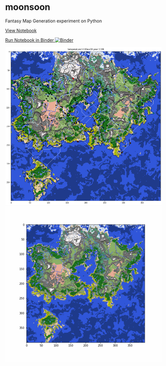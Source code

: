 # moonsoon
Fantasy Map Generation experiment on Python

[View Notebook](https://nbviewer.jupyter.org/github/fangzhangmnm/moonsoon/blob/master/moonsoon.ipynb)

[Run Notebook in Binder ![Binder](https://mybinder.org/badge_logo.svg)](https://mybinder.org/v2/gh/fangzhangmnm/moonsoon/HEAD)

![example1.png](example1.png)
![ani.gif](ani.gif)

